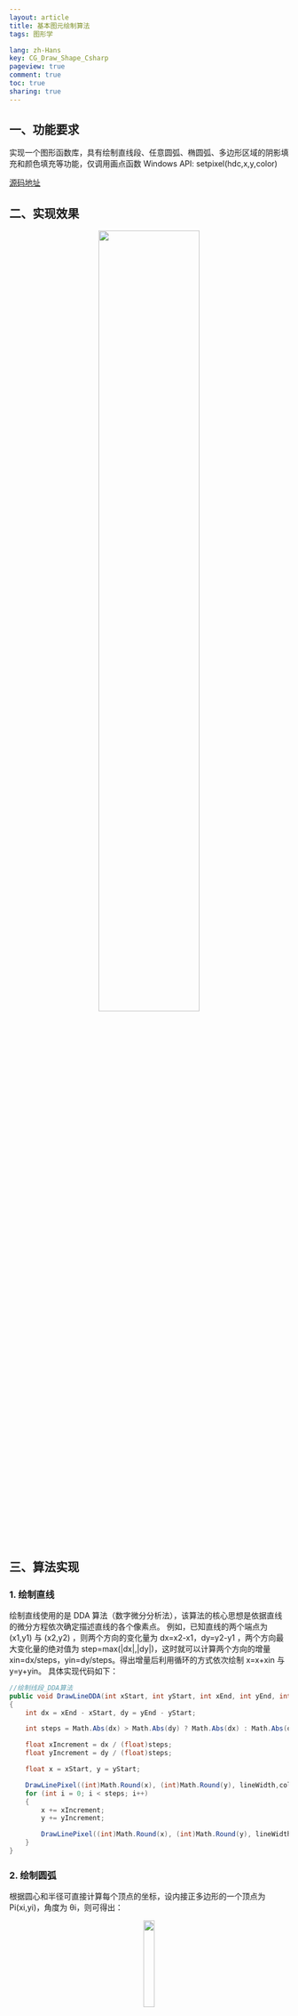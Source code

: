 ```yaml
---
layout: article
title: 基本图元绘制算法
tags: 图形学

lang: zh-Hans
key: CG_Draw_Shape_Csharp
pageview: true
comment: true
toc: true
sharing: true
---
```


## 一、功能要求
实现一个图形函数库，具有绘制直线段、任意圆弧、椭圆弧、多边形区域的阴影填充和颜色填充等功能，仅调用画点函数 Windows API: setpixel(hdc,x,y,color)


[源码地址](https://github.com/str818/DarwGraphElementThroughPixel)
## 二、实现效果

<div align="center">  <img src="/img/CG_Draw_Shape_Csharp_1.png" width="60%"/> </div><br>

## 三、算法实现

### 1. 绘制直线
绘制直线使用的是 DDA 算法（数字微分分析法），该算法的核心思想是依据直线的微分方程依次确定描述直线的各个像素点。
例如，已知直线的两个端点为 (x1,y1) 与 (x2,y2) ，则两个方向的变化量为 dx=x2-x1，dy=y2-y1 ，两个方向最大变化量的绝对值为 step=max(|dx|,|dy|)，这时就可以计算两个方向的增量 xin=dx/steps，yin=dy/steps。得出增量后利用循环的方式依次绘制 x=x+xin 与 y=y+yin。
具体实现代码如下：
```csharp
//绘制线段_DDA算法
public void DrawLineDDA(int xStart, int yStart, int xEnd, int yEnd, int lineWidth,int color)
{
    int dx = xEnd - xStart, dy = yEnd - yStart;

    int steps = Math.Abs(dx) > Math.Abs(dy) ? Math.Abs(dx) : Math.Abs(dy);

    float xIncrement = dx / (float)steps;
    float yIncrement = dy / (float)steps;

    float x = xStart, y = yStart;

    DrawLinePixel((int)Math.Round(x), (int)Math.Round(y), lineWidth,color);
    for (int i = 0; i < steps; i++)
    {
        x += xIncrement;
        y += yIncrement;

        DrawLinePixel((int)Math.Round(x), (int)Math.Round(y), lineWidth,color);
    }
}
```

### 2. 绘制圆弧
根据圆心和半径可直接计算每个顶点的坐标，设内接正多边形的一个顶点为 Pi(xi,yi)，角度为 θi，则可得出：
<div align="center">  <img src="/img/CG_Draw_Shape_Csharp_2.png" width="20%"/> </div><br>
具体实现代码如下：

```csharp
//绘制圆弧
public void DrawArc(int centerX, int centerY, int startAngle, int sweepAngle, int r)
{
    double startA = startAngle * Math.PI / 180;
    double sweepA = sweepAngle * Math.PI / 180;

    double span = 0.3 * Math.PI / 180;
    for(double i = startA; i <= startA + sweepA; i += span)
    {
        int x = (int)(centerX + r * Math.Cos(i - Math.PI / 2));
        int y = (int)(centerY + r * Math.Sin(i - Math.PI / 2));
        setPixel(x, y,0);
    }
}
```
### 3. 绘制椭圆弧
绘制椭圆弧的思想与圆弧类似，利用了椭圆的参数方程：
<div align="center">  <img src="/img/CG_Draw_Shape_Csharp_3.png" width="30%"/> </div><br>
具体实现代码如下：

```csharp
//绘制椭圆弧
public void DrawEllipseArc(int centerX, int centerY, int a, int b, int startAngle, int sweepAngle)
{
    double startA = startAngle * Math.PI / 180;
    double sweepA = sweepAngle * Math.PI / 180;

    double span = 0.3 * Math.PI / 180;
    for (double i = startA; i <= startA + sweepA; i += span)
    {
        int x = (int)(centerX + a * Math.Cos(i - Math.PI / 2));
        int y = (int)(centerY + b * Math.Sin(i - Math.PI / 2));
        setPixel(x, y,0);
    }
}
```

### 4. 绘制文字
文字的绘制是通过扫描矢量字符实现的，加载任一字库（这里加载了 hzk16h 字库），根据文字计算出对应字模在字库中的位置，之后就可以将此字符掩膜中每个像素对应位置平移后的值写入显示缓存，从而在屏幕上显示此字符。
具体实现代码如下：

```csharp
//绘制文字  
public void DrawString(String massage,int x, int y){  
    FileStream fsHzk16 = new FileStream("hzk16h", FileMode.Open);  
    for(int i = 0; i < massage.Length; i++){  
        string s = massage.Substring(i, 1);  
        int[] key = { 0x80, 0x40, 0x20, 0x10, 0x08, 0x04, 0x02, 0x01 };  
        byte[] bMsg = new byte[32];  
        byte[] bytes = Encoding.GetEncoding("GB2312").GetBytes(s.ToCharArray());
        int offset = 32 * (94 * (bytes[0] - 0xA1) + bytes[1] - 0xA1);  
        fsHzk16.Seek(offset, SeekOrigin.Begin);  
        fsHzk16.Read(bMsg, 0, 32);  
        for(int k = 0; k < 16; k++){  
            for(int j = 0; j < 2; j++){  
                for(int d = 0; d < 8; d++){  
                    int flag = bMsg[k * 2 + j] & key[d%8];  
                    if (flag != 0){  
                        setPixel((j * 8) + d + i * 16 + x, k + y,0);  
    }}}}}  
    fsHzk16.Close();  
}  
```

### 5. 绘制多边形阴影线
基本思想是用扫描线按照给定的角度扫描整个多边形，每跟扫描线都会与多边形的某些边产生一系列的交点，将这些交点按照 x 坐标排序，将排序后的点两两组对，作为线段的两个端点，将两个端点相连即可。
具体实现代码如下：

```csharp
// 绘制多边形阴影线  
public void DrawShadowLine(Point[] OuterPoint, Point[] InnerPoint, int angle, int h){  
    // 绘制多边形外环与内环轮廓  
    DrawPolygon(OuterPoint);  
    DrawPolygon(InnerPoint);  
    // 各棱两边端点按阴影线斜率引线产生的截距数组  
    Point[] outerIntercept = new Point[OuterPoint.Length];  
    Point[] innerIntercept = new Point[InnerPoint.Length];  
    // 初始化外环每条棱边的截距  
    double k = Math.Tan(angle * Math.PI / 180);// 阴影线斜率  
    initIntercept(OuterPoint, outerIntercept, k);  
    initIntercept(InnerPoint, innerIntercept, k);  
    // 计算出最大截距与最小截距  
    double minIntercept = double.MaxValue;  
    double maxIntercept = double.MinValue;  
    for(int i = 0; i< outerIntercept.Length; i++){  
        if (outerIntercept[i].x < minIntercept) minIntercept = outerIntercept[i].x;  
        if (outerIntercept[i].y > maxIntercept) maxIntercept = outerIntercept[i].y;   
    }  
    //计算第一条阴影线的截距  
    double deltaB = h / Math.Abs(Math.Cos(angle * Math.PI / 180));  
    double firstLineIntercept = minIntercept + deltaB;  
    for(double i = firstLineIntercept; i < maxIntercept; i += deltaB){  
        //交点数组  
        List<Point> intersection = new List<Point>();  
        //计算与外环的交点  
        for(int j = 0; j < outerIntercept.Length; j++){  
            double x = outerIntercept[j].x;  
            double y = outerIntercept[j].y;  
            if(i >= x && i < y){  
                //两个端点的位置  
                double pX = OuterPoint[j].x;  
                double pY = OuterPoint[j].y;  
                double qX = OuterPoint[(j + 1) % OuterPoint.Length].x;  
                double qY = OuterPoint[(j + 1) % OuterPoint.Length].y;  
                double ix = (pX * qY - pY * qX + i * (qX - pX)) / ((qY - pY) - k * (qX – p       X));  
                double iy = k * ix + i;  
                intersection.Add(new Point(ix,iy));  
            }  
        }  
        //计算与内环的交点  
        for (int j = 0; j < innerIntercept.Length; j++){  
            double x = innerIntercept[j].x;  
            double y = innerIntercept[j].y;  
            if (i >= x && i < y){  
                //两个端点的位置  
                double pX = InnerPoint[j].x;  
                double pY = InnerPoint[j].y;  
                double qX = InnerPoint[(j + 1) % InnerPoint.Length].x;  
                double qY = InnerPoint[(j + 1) % InnerPoint.Length].y;  
                double ix = (pX * qY - pY * qX + i * (qX - pX)) / ((qY - pY) - k * (qX - pX));  
                double iy = k * ix + i;  
                intersection.Add(new Point(ix, iy));  
            }  
        }  
        //将交点列表按X值升序排列  
        for(int j = 0; j < intersection.Count; j++){  
            for(int q = j + 1; q < intersection.Count; q++){  
                if (intersection[j].x > intersection[q].x){  
                    Point temp = intersection[j];  
                    intersection[j] = intersection[q];  
                    intersection[q] = temp;  
                }  
            }  
        }  
        //产生从偶数点到奇数点的线段  
        for(int j = 0; j < intersection.Count; j += 2){  
            DrawLineDDA((int)intersection[j].x, (int)intersection[j].y, (int)intersection[j + 1].x, (int)intersection[j + 1].y, 1,0);  
        }  
    }  
}  
```

### 6. 多边形区域颜色填充
使用扫描线算法进行多边形区域的颜色填充，与多边形区域阴影线填充的思想相似，不过这里添加了边表（ET）与活动边表（AET）。
边表记录多边形的所有棱边，按下端点的纵坐标进行分类，下端点的纵坐标 y=j 的边归入第 j 类，有多少条扫描线，就设多少类，同类中的边构成一个链。链上的边元素由四个域组成：
- ymax ： 该棱边的上端点的 y 坐标
- x ： 该棱边的下端点的 x 坐标
- delta_x ： 该棱边斜率的倒数
- next：指向下一条棱边的指针
同一类中，边元素按 x (x 相同时按 delta_x 排列)值递增的顺序排列。
活动边表记录当前扫描线与棱边的交点序列。初值为空，在处理过程中利用 ET 表和求交点的递推关系不断刷新。AEL 的边元素由四个域组成：
- ymax ： 该棱边的上端点的 y 坐标
- x ： 该棱边与当前扫描线交点的 x 坐标
- delta_x ： 该棱边斜率的倒数
- next：指向下一条棱边的指针

算法步骤
1. 非极值奇点的预处理;（极值奇点 = 2个交点；非极值奇点 = 1个交点）
2. 建立边的分类表 ET ；
3. 取扫描线初始值 y=ET 表中所列的最小 y 坐标值；
4. 边的活化链表 AEL 初始化, 使其为空；
5. 重复下列操作, 直至 ET 表和 AEL 表都变成空:
-- 把 ET 表中纵坐标为 y 的链取下，与 AEL 表合并，并保持 AEL 表中元素按 x 值升序排列；
-- 对于当前扫描线 y ，从左到右，将 AEL 表中元素两两配对，按每对两个 x 域定义的区段填充所有需要的像素值；
-- 将 AEL 表中满足 ymax = y 的元素删除；
-- 对于仍留在 AEL 表中的元素，求下一条扫描线与边的交点，即 x 域累加 delta_x；
-- 取下一条扫描线作为当前扫描线：y=y+1。

具体实现代码如下：
```csharp
//多边形区域颜色填充  
public void DrawPolygonColorFilling(Point[] pointArray,int color){  
    //-----建立边表-ET-----  
    //计算多边形边的Y值范围  
    int minY = int.MaxValue;  
    int maxY = int.MinValue;  
    for(int i = 0; i < pointArray.Length; i++){  
        Point sP = pointArray[i];  
        if (sP.y > maxY) maxY = (int)sP.y;  
        if (sP.y < minY) minY = (int)sP.y;  
    }  
    //初始化边表  
    Table[] ET = new Table[maxY - minY + 1];  
    for(int i = 0; i < pointArray.Length; i++){  
        Point sP = pointArray[i];  
        Point eP = pointArray[(i + 1) % pointArray.Length];  
        Table temp = new Table();  
        //边的最大Y值与下端点X坐标  
        int downY;//下端点纵坐标  
        if (sP.y < eP.y){  
            temp.yMax = (int)eP.y;  
            temp.x = (int)sP.x;  
            downY = (int)sP.y;  
        } else if (sP.y > eP.y){  
            temp.yMax = (int)sP.y;  
            temp.x = (int)eP.x;  
            downY = (int)eP.y;  
        } else continue;  
        //斜率  
        double k = (sP.y - eP.y) / (sP.x - eP.x);  
        temp.deltaX = 1 / k;  
        temp.next = null;  
  
        //放入边表  
        Table index = ET[downY - minY];  
        if (index == null){  
            ET[downY - minY] = temp;  
        }else{  
            while (index.next != null) index = index.next;  
            index.next = temp;  
        }  
    }  
    //活动边链表AET  
    Table[] AET = new Table[maxY - minY + 1];  
    //-----循环迭代-----  
    for (int i = 0; i < maxY - minY +1; i++){  
        //若扫描线对应的ET中非空，从ET中取出复制到AET中  
        if (ET[i] != null){  
            Table tempET = ET[i];  
            if (AET[i] == null){//当AET[i]为空（第一次）  
                AET[i] = new Table(tempET);  
            }else{//将ET[i]中的边链接到AET[i]后  
                  
                Table tempAET = AET[i];  
                while (tempAET.next != null) tempAET = tempAET.next;  
                while (tempET != null){  
                    tempAET.next = new Table(tempET);  
                    tempAET = tempAET.next;  
                    tempET = tempET.next;  
            }}             
            //根据x对各边增序排列  
            Table p = AET[i];  
            Table q = AET[i];  
            if(p.next != null){  
                while (p.next != null){  
                    for(;q.next != null; q = q.next){  
                        if (q.x > q.next.x){  
                            //交换结点  
                            Table temp = new Table(q);  
                            q.x = q.next.x;  
                            q.yMax = q.next.yMax;  
                            q.deltaX = q.next.deltaX;  
                            q.next.x = temp.x;  
                            q.next.yMax = temp.yMax;  
                            q.next.deltaX = temp.deltaX;  
                        }  
                    }  
                    p = p.next;  
        }}}  
        if (AET[i] != null){  
            //对交点之间的区域进行着色  
            Table temp = AET[i];  
            while (temp != null && temp.next != null){  
                DrawLineDDA((int)temp.x, i + minY, (int)temp.next.x, i + minY, 1,color);  
                temp = temp.next.next;  
            }  
            //超过界限退出循环  
            if (i + 1 >= maxY - minY + 1) break;  
            //若首条边完成任务，则删除  
            while (AET[i] != null && AET[i].yMax == i + minY + 1){  
                AET[i] = AET[i].next;  
            }  
            if (AET[i] == null) break;  
            else AET[i].x += AET[i].deltaX;  
            //后面的边完成任务，则删除  
            temp = AET[i].next;  
            Table last = AET[i];  
            while (temp != null){                  
                if (temp.yMax == i + minY){  
                    last.next = temp.next;  
                    temp = temp.next;  
                    continue;  
                }else{  
                    temp.x += temp.deltaX;  
                }  
                temp = temp.next;  
                last = temp;  
            }  
            AET[i + 1] = AET[i];  
        }  
    }  
    DrawPolygon(pointArray);  
}  
//绘制多边形  
public void DrawPolygon(Point[] ArrayPoint){  
    for (int i = 0; i < ArrayPoint.Length; i++){  
        Point startPoint = ArrayPoint[i];  
        Point endPoint = ArrayPoint[(i + 1) % ArrayPoint.Length];  
        DrawLineDDA((int)startPoint.x, (int)startPoint.y, (int)endPoint.x, (int)endPoint.y, 1, 0);  
    }  
}  
//点  
public class Point{  
    public double x, y;  
    public Point(double x, double y){  
        this.x = x;  
        this.y = y;  
    }  
}  
//链表结点-用于表示边的分类表ET 与 边的活动边链表AEL  
public class Table{  
    public int yMax;//该棱边的上端点的y坐标  
    public double x;//ET-该棱边的下端点x坐标   AEL-该棱边与当前扫描线交点的x坐标  
    public double deltaX;//该棱边斜率的倒数  
    public Table next;//指向下一条棱边  
    public Table(Table temp){  
        yMax = temp.yMax;  
        x = temp.x;  
        deltaX = temp.deltaX;  
        next = temp.next;  
    }  
    public Table() { }  
}  
```
